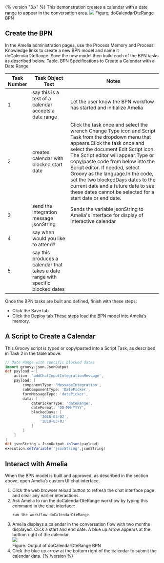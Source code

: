 {% version "3.x" %}
This demonstration creates a calendar with a date range to appear in the conversation area.
![](attachments/11939961/11939963.png)
Figure. doCalendarDteRange BPN
## Create the BPN
In the Amelia administration pages, use the Process Memory and Process Knowledge links to create a new BPN model and name it doCalendarDteRange. Save the new model then build each of the BPN tasks as described below.
Table. BPN Specifications to Create a Calendar with a Date Range

| Task Number | Task Object Text | Notes |
| ----|----|----|
| 1 | say this is a test of a calendar accepts a date range | Let the user know the BPN workflow has started and initialize Amelia |
| 2 | creates calendar with blocked start date | Click the task once and select the wrench Change Type icon and Script Task from the dropdown menu that appears.Click the task once and select the document Edit Script icon. The Script editor will appear.Type or copy/paste code from below into the Script editor. If needed, select Groovy as the language.In the code, set the two blockedDays dates to the current date and a future date to see these dates cannot be selected for a start date or end date. |
| 3 | send the integration message jsonString | Sends the variable jsonString to Amelia's interface for display of interactive calendar |
| 4 | say when would you like to attend? |  |
| 5 | say this produces a calendar that takes a date range with specific blocked dates |  |

Once the BPN tasks are built and defined, finish with these steps:
-   Click the Save tab
-   Click the Deploy tab
These steps load the BPN model into Amelia’s memory.
## A Script to Create a Calendar
This Groovy script is typed or copy/pasted into a Script Task, as described in Task 2 in the table above.
``` groovy
// Date Range with specific blocked dates
import groovy.json.JsonOutput
def payload = [
    action: 'addChatInputIntegrationMessage',
    payload: [
        componentType: 'MessageIntegration',
        subComponentType: 'DatePicker',
        formMessageType: 'datePicker',
        data: [
            datePickerType: 'dateRange',
            dateFormat: 'DD-MM-YYYY',
            blockedDays: [
                '2018-03-02',
                '2018-03-03'
            ]
        ]
    ]
]
def jsonString = JsonOutput.toJson(payload)
execution.setVariable('jsonString',jsonString)
```
## Interact with Amelia
When the BPN model is built and approved, as described in the section above, open Amelia’s custom UI chat interface.
1.  Click the web browser reload button to refresh the chat interface page and clear any earlier interactions.
2.  Ask Amelia to run the doCalendarDteRange workflow by typing this command in the chat interface:
    ``` groovy
    run the workflow doCalendarDteRange
    ```
3.  Amelia displays a calendar in the conversation flow with two months displayed. Click a start and end date. A blue up arrow appears at the bottom right of the calendar.  
    ![](attachments/11939961/11939962.png)  
    Figure. Output of doCalendarDteRange BPN  
4.  Click the blue up arrow at the bottom right of the calendar to submit the calendar data.
{% /version %}
